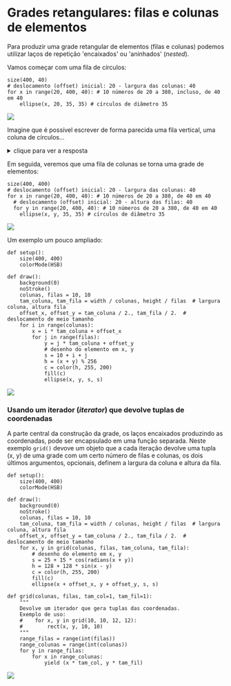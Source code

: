 # Grades retangulares: filas e colunas de elementos

Para produzir uma grade retangular de elementos (filas e colunas) podemos utilizar laços de repetição 'encaixados' ou 'aninhados' (*nested*).

Vamos começar com uma fila de círculos:

```pyde
size(400, 40)
# deslocamento (offset) inicial: 20 - largura das colunas: 40 
for x in range(20, 400, 40): # 10 números de 20 a 380, incluso, de 40 em 40
    ellipse(x, 20, 35, 35) # círculos de diâmetro 35
```

![](https://github.com/villares/material-aulas/blob/master/Processing-Python/assets/fila.png?raw=true)

Imagine que é possível escrever de forma parecida uma fila vertical, uma coluna de círculos... 

<details>
  <summary>clique para ver a resposta</summary>

```pyde
size(400, 400)
# deslocamento (offset) inicial: 20 - deslocamente vertical de cada círculo: 40 
for y in range(20, 400, 40): # 10 números de 20 a 380, incluso, de 40 em 40
    ellipse(20, y, 35, 35) # círculos de diâmetro 35
```
</details>

Em seguida, veremos que uma fila de colunas se torna uma grade de elementos:

```pyde
size(400, 400)
# deslocamento (offset) inicial: 20 - largura das colunas: 40 
for x in range(20, 400, 40): # 10 números de 20 a 380, de 40 em 40
  # deslocamento (offset) inicial: 20 - altura das filas: 40  
  for y in range(20, 400, 40): # 10 números de 20 a 380, de 40 em 40
    ellipse(x, y, 35, 35) # círculos de diâmetro 35
```

![](https://github.com/villares/material-aulas/blob/master/Processing-Python/assets/grade.png?raw=true)

Um exemplo um pouco ampliado:

```pyde
def setup():  
    size(400, 400)
    colorMode(HSB)

def draw():
    background(0)
    noStroke()
    colunas, filas = 10, 10    
    tam_coluna, tam_fila = width / colunas, height / filas  # largura coluna, altura fila
    offset_x, offset_y = tam_coluna / 2., tam_fila / 2.  # deslocamento de meio tamanho
    for i in range(colunas):
        x = i * tam_coluna + offset_x
        for j in range(filas):
            y = j * tam_coluna + offset_y
            # desenho do elemento em x, y
            s = 10 + i + j
            h = (x + y) % 256
            c = color(h, 255, 200)
            fill(c)
            ellipse(x, y, s, s)
```
![](https://github.com/villares/material-aulas/blob/master/Processing-Python/assets/sketch_2020_04_12b.png?raw=true)

### Usando um iterador (*iterator*) que devolve tuplas de coordenadas

A parte central da construção da grade, os laços encaixados produzindo as coordenadas, pode ser encapsulado em uma função separada. Neste exemplo `grid()` devove um objeto que a cada iteração devolve uma tupla (x, y) de uma grade com um certo número de filas e colunas, os dois últimos argumentos, opcionais, definem a largura da coluna e altura da fila.

```pyde
def setup():  
    size(400, 400)
    colorMode(HSB)

def draw():
    background(0)
    noStroke()
    colunas, filas = 10, 10    
    tam_coluna, tam_fila = width / colunas, height / filas  # largura coluna, altura fila
    offset_x, offset_y = tam_coluna / 2., tam_fila / 2.  # deslocamento de meio tamanho
    for x, y in grid(colunas, filas, tam_coluna, tam_fila):
        # desenho do elemento em x, y
        s = 25 + 15 * cos(radians(x + y))
        h = 128 + 128 * sin(x - y)
        c = color(h, 255, 200)
        fill(c)
        ellipse(x + offset_x, y + offset_y, s, s)

def grid(colunas, filas, tam_col=1, tam_fil=1):
    """
    Devolve um iterador que gera tuplas das coordenadas.
    Exemplo de uso:
    #    for x, y in grid(10, 10, 12, 12):
    #        rect(x, y, 10, 10)
    """
    range_filas = range(int(filas))
    range_colunas = range(int(colunas))
    for y in range_filas:
        for x in range_colunas:
            yield (x * tam_col, y * tam_fil)
```
![](https://github.com/villares/material-aulas/blob/master/Processing-Python/assets/sketch_2020_04_12a.png?raw=true)

